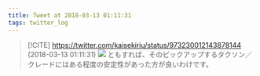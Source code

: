 ```yaml
---
title: Tweet at 2018-03-13 01:11:31
tags: twitter_log
---
```


> [!CITE] https://twitter.com/kaisekiriu/status/973230012143878144 (2018-03-13 01:11:31)
> ![](https://twitter.com/kaisekiriu/status/973230012143878144)
> ともすれば、そのピックアップするタクソン／クレードにはある程度の安定性があった方が良いわけです。
